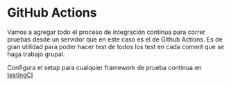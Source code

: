# GitHub Actions
Vamos a agregar todo el proceso de integración continua para correr pruebas desde un servidor que en este caso es el de Github Actions. 
Es de gran utilidad para poder hacer test de todos los test en cada commit que se haga trabajo grupal.

Configura el setap para cualquier framework de prueba continua en [testingCI](https://angular.io/guide/testing) 
